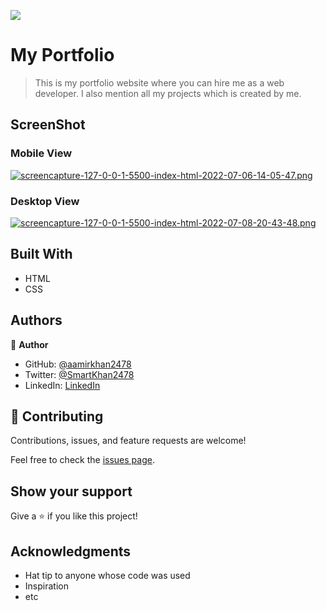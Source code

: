 ![](https://img.shields.io/badge/Microverse-blueviolet)

# My Portfolio

> This is my portfolio website where you can hire me as a web developer. I also mention all my projects which is created by me.

## ScreenShot
### Mobile View
[![screencapture-127-0-0-1-5500-index-html-2022-07-06-14-05-47.png](https://i.postimg.cc/fTTdGRtq/screencapture-127-0-0-1-5500-index-html-2022-07-06-14-05-47.png)](https://postimg.cc/jCmCNKhy)

### Desktop View
[![screencapture-127-0-0-1-5500-index-html-2022-07-08-20-43-48.png](https://i.postimg.cc/ZKQdBmqS/screencapture-127-0-0-1-5500-index-html-2022-07-08-20-43-48.png)](https://postimg.cc/HVQxRf5Z)


## Built With

- HTML
- CSS

## Authors

👤 **Author**

- GitHub: [@aamirkhan2478](https://github.com/aamirkhan2478)
- Twitter: [@SmartKhan2478](https://twitter.com/SmartKhan2478)
- LinkedIn: [LinkedIn](https://www.linkedin.com/in/aamir-khan-302a44237/)

## 🤝 Contributing

Contributions, issues, and feature requests are welcome!

Feel free to check the [issues page](../../issues/).

## Show your support

Give a ⭐️ if you like this project!

## Acknowledgments

- Hat tip to anyone whose code was used
- Inspiration
- etc
